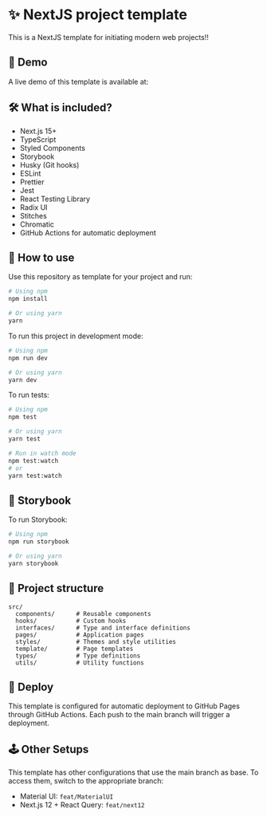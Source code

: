 # ✨ NextJS project template

This is a NextJS template for initiating modern web projects!!

## 🔎 Demo

A live demo of this template is available at: <!-- GITHUB_PAGES_URL -->

## 🛠️ What is included?

- Next.js 15+
- TypeScript
- Styled Components
- Storybook
- Husky (Git hooks)
- ESLint
- Prettier
- Jest
- React Testing Library
- Radix UI
- Stitches
- Chromatic
- GitHub Actions for automatic deployment

## 🧿 How to use

Use this repository as template for your project and run:

```bash
# Using npm
npm install

# Or using yarn
yarn
```

To run this project in development mode:

```bash
# Using npm
npm run dev

# Or using yarn
yarn dev
```

To run tests:

```bash
# Using npm
npm test

# Or using yarn
yarn test

# Run in watch mode
npm test:watch
# or
yarn test:watch
```

## 📕 Storybook

To run Storybook:

```bash
# Using npm
npm run storybook

# Or using yarn
yarn storybook
```

## 📁 Project structure

```
src/
  components/      # Reusable components
  hooks/           # Custom hooks
  interfaces/      # Type and interface definitions
  pages/           # Application pages
  styles/          # Themes and style utilities
  template/        # Page templates
  types/           # Type definitions
  utils/           # Utility functions
```

## 🚀 Deploy

This template is configured for automatic deployment to GitHub Pages through GitHub Actions. Each push to the main branch will trigger a deployment.

## 🕹 Other Setups

This template has other configurations that use the main branch as base. To access them, switch to the appropriate branch:

- Material UI: `feat/MaterialUI`
- Next.js 12 + React Query: `feat/next12`
